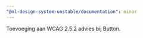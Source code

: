 ```yaml
---
"@nl-design-system-unstable/documentation": minor
---
```


Toevoeging aan WCAG 2.5.2 advies bij Button.
